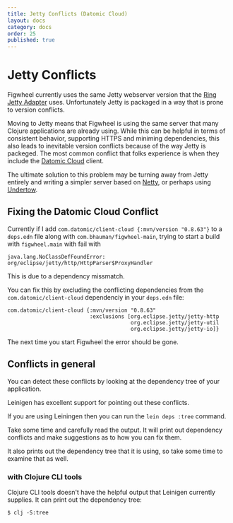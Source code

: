 ```yaml
---
title: Jetty Conflicts (Datomic Cloud)
layout: docs
category: docs
order: 25
published: true
---
```


# Jetty Conflicts

<div class="lead-in"> Figwheel currently uses the same Jetty webserver
version that the <a href="https://github.com/ring-clojure/ring/tree/master/ring-jetty-adapter">Ring Jetty Adapter</a> uses. Unfortunately Jetty is
packaged in a way that is prone to version conflicts.</div>

Moving to Jetty means that Figwheel is using the same server that many
Clojure applications are already using. While this can be helpful in
terms of consistent behavior, supporting HTTPS and miniming
dependencies, this also leads to inevitable version conflicts because
of the way Jetty is packeged. The most common conflict that folks
experience is when they include the
[Datomic Cloud](https://docs.datomic.com/cloud/index.html) client.

The ultimate solution to this problem may be turning away from Jetty
entirely and writing a simpler server based on
[Netty](https://netty.io), or perhaps using
[Undertow](https://github.com/undertow-io/undertow).

## Fixing the Datomic Cloud Conflict

Currently if I add `com.datomic/client-cloud {:mvn/version "0.8.63"}`
to a `deps.edn` file along with `com.bhauman/figwheel-main`, trying to
start a build with `figwheel.main` with fail with 

```
java.lang.NoClassDefFoundError: org/eclipse/jetty/http/HttpParser$ProxyHandler
```

This is due to a dependency missmatch.

You can fix this by excluding the conflicting dependencies from the
`com.datomic/client-cloud` dependenciy in your `deps.edn` file:

```
com.datomic/client-cloud {:mvn/version "0.8.63"
                          :exclusions [org.eclipse.jetty/jetty-http
                                       org.eclipse.jetty/jetty-util
                                       org.eclipse.jetty/jetty-io]}
```

The next time you start Figwheel the error should be gone.

## Conflicts in general

You can detect these conflicts by looking at the dependency tree of
your application.

Leinigen has excellent support for pointing out these conflicts.

If you are using Leiningen then you can run the `lein deps :tree`
command.

Take some time and carefully read the output. It will print out
dependency conflicts and make suggestions as to how you can fix them.

It also prints out the dependency tree that it is using, so take some
time to examine that as well.

### with Clojure CLI tools

Clojure CLI tools doesn't have the helpful output that Leinigen
currently supplies. It can print out the dependency tree:

```
$ clj -S:tree
```





